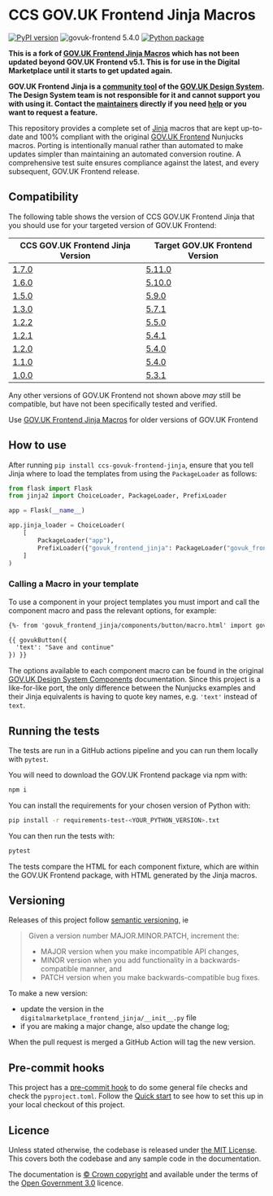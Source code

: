 # CCS GOV.UK Frontend Jinja Macros

[![PyPI version](https://badge.fury.io/py/ccs-govuk-frontend-jinja.svg)](https://pypi.org/project/ccs-govuk-frontend-jinja/)
![govuk-frontend 5.4.0](https://img.shields.io/badge/govuk--frontend%20version-5.4.0-005EA5?logo=gov.uk&style=flat)
[![Python package](https://github.com/Crown-Commercial-Service/ccs-govuk-frontend-jinja/actions/workflows/python-package.yml/badge.svg)](https://github.com/Crown-Commercial-Service/ccs-govuk-frontend-jinja/actions/workflows/python-package.yml)

**This is a fork of [GOV.UK Frontend Jinja Macros](https://github.com/LandRegistry/govuk-frontend-jinja) which has not been updated beyond GOV.UK Frontend v5.1. This is for use in the Digital Marketplace until it starts to get updated again.**

**GOV.UK Frontend Jinja is a [community tool](https://design-system.service.gov.uk/community/resources-and-tools/) of the [GOV.UK Design System](https://design-system.service.gov.uk/). The Design System team is not responsible for it and cannot support you with using it. Contact the [maintainers](#contributors) directly if you need [help](#support) or you want to request a feature.**

This repository provides a complete set of [Jinja](https://jinja.palletsprojects.com/) macros that are kept up-to-date and 100% compliant with the original [GOV.UK Frontend](https://github.com/alphagov/govuk-frontend) Nunjucks macros. Porting is intentionally manual rather than automated to make updates simpler than maintaining an automated conversion routine. A comprehensive test suite ensures compliance against the latest, and every subsequent, GOV.UK Frontend release.


## Compatibility

The following table shows the version of CCS GOV.UK Frontend Jinja that you should use for your targeted version of GOV.UK Frontend:

| CCS GOV.UK Frontend Jinja Version | Target GOV.UK Frontend Version |
| ----------------------------- | ------------------------------ |
| [1.7.0](https://github.com/Crown-Commercial-Service/ccs-govuk-frontend-jinja/releases/tag/1.7.0) | [5.11.0](https://github.com/alphagov/govuk-frontend/releases/tag/v5.11.0) |
| [1.6.0](https://github.com/Crown-Commercial-Service/ccs-govuk-frontend-jinja/releases/tag/1.6.0) | [5.10.0](https://github.com/alphagov/govuk-frontend/releases/tag/v5.10.0) |
| [1.5.0](https://github.com/Crown-Commercial-Service/ccs-govuk-frontend-jinja/releases/tag/1.5.0) | [5.9.0](https://github.com/alphagov/govuk-frontend/releases/tag/v5.9.0) |
| [1.3.0](https://github.com/Crown-Commercial-Service/ccs-govuk-frontend-jinja/releases/tag/1.3.0) | [5.7.1](https://github.com/alphagov/govuk-frontend/releases/tag/v5.7.1) |
| [1.2.2](https://github.com/Crown-Commercial-Service/ccs-govuk-frontend-jinja/releases/tag/1.2.2) | [5.5.0](https://github.com/alphagov/govuk-frontend/releases/tag/v5.5.0) |
| [1.2.1](https://github.com/Crown-Commercial-Service/ccs-govuk-frontend-jinja/releases/tag/1.2.1) | [5.4.1](https://github.com/alphagov/govuk-frontend/releases/tag/v5.4.1) |
| [1.2.0](https://github.com/Crown-Commercial-Service/ccs-govuk-frontend-jinja/releases/tag/1.2.0) | [5.4.0](https://github.com/alphagov/govuk-frontend/releases/tag/v5.4.0) |
| [1.1.0](https://github.com/Crown-Commercial-Service/ccs-govuk-frontend-jinja/releases/tag/1.1.0) | [5.4.0](https://github.com/alphagov/govuk-frontend/releases/tag/v5.4.0) |
| [1.0.0](https://github.com/Crown-Commercial-Service/ccs-govuk-frontend-jinja/releases/tag/1.0.0) | [5.3.1](https://github.com/alphagov/govuk-frontend/releases/tag/v5.3.1) |

Any other versions of GOV.UK Frontend not shown above _may_ still be compatible, but have not been specifically tested and verified.

Use [GOV.UK Frontend Jinja Macros](https://github.com/LandRegistry/govuk-frontend-jinja) for older versions of GOV.UK Frontend

## How to use

After running `pip install ccs-govuk-frontend-jinja`, ensure that you tell Jinja where to load the templates from using the `PackageLoader` as follows:

```python
from flask import Flask
from jinja2 import ChoiceLoader, PackageLoader, PrefixLoader

app = Flask(__name__)

app.jinja_loader = ChoiceLoader(
    [
        PackageLoader("app"),
        PrefixLoader({"govuk_frontend_jinja": PackageLoader("govuk_frontend_jinja")}),
    ]
)
```

### Calling a Macro in your template

To use a component in your project templates you must import and call the component macro and pass the relevant options, for example:

```html
{%- from 'govuk_frontend_jinja/components/button/macro.html' import govukButton -%}

{{ govukButton({
  'text': "Save and continue"
}) }}
```

The options available to each component macro can be found in the original [GOV.UK Design System Components](https://design-system.service.gov.uk/components/) documentation. Since this project is a like-for-like port, the only difference between the Nunjucks examples and their Jinja equivalents is having to quote key names, e.g. `'text'` instead of `text`.

## Running the tests

The tests are run in a GitHub actions pipeline and you can run them locally with `pytest`.

You will need to download the GOV.UK Frontend package via npm with:

```bash
npm i
```

You can install the requirements for your chosen version of Python with:

```bash
pip install -r requirements-test-<YOUR_PYTHON_VERSION>.txt
```

You can then run the tests with:

```bash
pytest
```

The tests compare the HTML for each component fixture, which are within the GOV.UK Frontend package, with HTML generated by the Jinja macros.

## Versioning

Releases of this project follow [semantic versioning](http://semver.org/), ie
> Given a version number MAJOR.MINOR.PATCH, increment the:
>
> - MAJOR version when you make incompatible API changes,
> - MINOR version when you add functionality in a backwards-compatible manner, and
> - PATCH version when you make backwards-compatible bug fixes.

To make a new version:
- update the version in the `digitalmarketplace_frontend_jinja/__init__.py` file
- if you are making a major change, also update the change log;

When the pull request is merged a GitHub Action will tag the new version.

## Pre-commit hooks

This project has a [pre-commit hook][pre-commit hook] to do some general file checks and check the `pyproject.toml`.
Follow the [Quick start][pre-commit quick start] to see how to set this up in your local checkout of this project.

## Licence

Unless stated otherwise, the codebase is released under [the MIT License][mit].
This covers both the codebase and any sample code in the documentation.

The documentation is [&copy; Crown copyright][copyright] and available under the terms
of the [Open Government 3.0][ogl] licence.

[mit]: LICENCE
[copyright]: http://www.nationalarchives.gov.uk/information-management/re-using-public-sector-information/uk-government-licensing-framework/crown-copyright/
[ogl]: http://www.nationalarchives.gov.uk/doc/open-government-licence/version/3/

[pre-commit hook]: https://pre-commit.com/
[pre-commit quick start]: https://pre-commit.com/#quick-start
